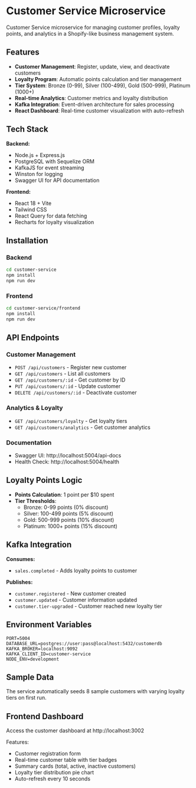 # Customer Service Microservice

Customer Service microservice for managing customer profiles, loyalty points, and analytics in a Shopify-like business management system.

## Features

- **Customer Management**: Register, update, view, and deactivate customers
- **Loyalty Program**: Automatic points calculation and tier management
- **Tier System**: Bronze (0-99), Silver (100-499), Gold (500-999), Platinum (1000+)
- **Real-time Analytics**: Customer metrics and loyalty distribution
- **Kafka Integration**: Event-driven architecture for sales processing
- **React Dashboard**: Real-time customer visualization with auto-refresh

## Tech Stack

**Backend:**
- Node.js + Express.js
- PostgreSQL with Sequelize ORM
- KafkaJS for event streaming
- Winston for logging
- Swagger UI for API documentation

**Frontend:**
- React 18 + Vite
- Tailwind CSS
- React Query for data fetching
- Recharts for loyalty visualization

## Installation

### Backend
```bash
cd customer-service
npm install
npm run dev
```

### Frontend
```bash
cd customer-service/frontend
npm install
npm run dev
```

## API Endpoints

### Customer Management
- `POST /api/customers` - Register new customer
- `GET /api/customers` - List all customers
- `GET /api/customers/:id` - Get customer by ID
- `PUT /api/customers/:id` - Update customer
- `DELETE /api/customers/:id` - Deactivate customer

### Analytics & Loyalty
- `GET /api/customers/loyalty` - Get loyalty tiers
- `GET /api/customers/analytics` - Get customer analytics

### Documentation
- Swagger UI: http://localhost:5004/api-docs
- Health Check: http://localhost:5004/health

## Loyalty Points Logic

- **Points Calculation**: 1 point per $10 spent
- **Tier Thresholds**:
  - Bronze: 0-99 points (0% discount)
  - Silver: 100-499 points (5% discount)
  - Gold: 500-999 points (10% discount)
  - Platinum: 1000+ points (15% discount)

## Kafka Integration

**Consumes:**
- `sales.completed` - Adds loyalty points to customer

**Publishes:**
- `customer.registered` - New customer created
- `customer.updated` - Customer information updated
- `customer.tier-upgraded` - Customer reached new loyalty tier

## Environment Variables

```env
PORT=5004
DATABASE_URL=postgres://user:pass@localhost:5432/customerdb
KAFKA_BROKER=localhost:9092
KAFKA_CLIENT_ID=customer-service
NODE_ENV=development
```

## Sample Data

The service automatically seeds 8 sample customers with varying loyalty tiers on first run.

## Frontend Dashboard

Access the customer dashboard at http://localhost:3002

Features:
- Customer registration form
- Real-time customer table with tier badges
- Summary cards (total, active, inactive customers)
- Loyalty tier distribution pie chart
- Auto-refresh every 10 seconds

